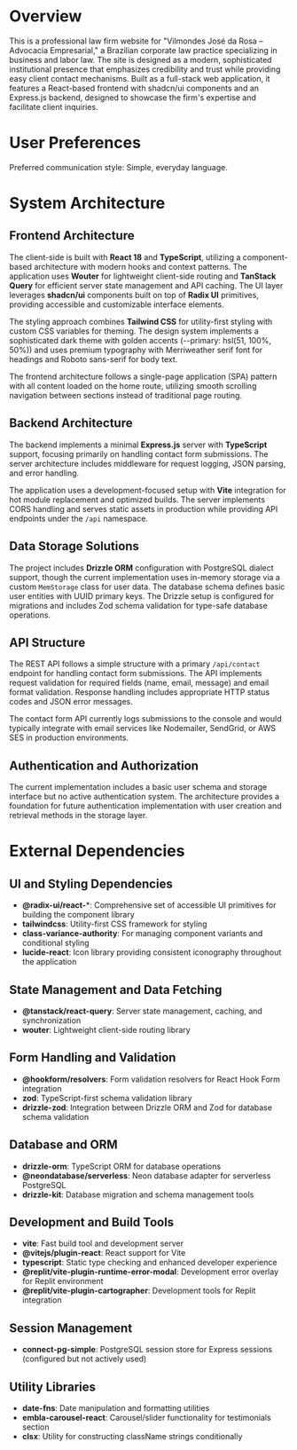 # Overview

This is a professional law firm website for "Vilmondes José da Rosa – Advocacia Empresarial," a Brazilian corporate law practice specializing in business and labor law. The site is designed as a modern, sophisticated institutional presence that emphasizes credibility and trust while providing easy client contact mechanisms. Built as a full-stack web application, it features a React-based frontend with shadcn/ui components and an Express.js backend, designed to showcase the firm's expertise and facilitate client inquiries.

# User Preferences

Preferred communication style: Simple, everyday language.

# System Architecture

## Frontend Architecture
The client-side is built with **React 18** and **TypeScript**, utilizing a component-based architecture with modern hooks and context patterns. The application uses **Wouter** for lightweight client-side routing and **TanStack Query** for efficient server state management and API caching. The UI layer leverages **shadcn/ui** components built on top of **Radix UI** primitives, providing accessible and customizable interface elements.

The styling approach combines **Tailwind CSS** for utility-first styling with custom CSS variables for theming. The design system implements a sophisticated dark theme with golden accents (--primary: hsl(51, 100%, 50%)) and uses premium typography with Merriweather serif font for headings and Roboto sans-serif for body text.

The frontend architecture follows a single-page application (SPA) pattern with all content loaded on the home route, utilizing smooth scrolling navigation between sections instead of traditional page routing.

## Backend Architecture
The backend implements a minimal **Express.js** server with **TypeScript** support, focusing primarily on handling contact form submissions. The server architecture includes middleware for request logging, JSON parsing, and error handling. 

The application uses a development-focused setup with **Vite** integration for hot module replacement and optimized builds. The server implements CORS handling and serves static assets in production while providing API endpoints under the `/api` namespace.

## Data Storage Solutions
The project includes **Drizzle ORM** configuration with PostgreSQL dialect support, though the current implementation uses in-memory storage via a custom `MemStorage` class for user data. The database schema defines basic user entities with UUID primary keys. The Drizzle setup is configured for migrations and includes Zod schema validation for type-safe database operations.

## API Structure
The REST API follows a simple structure with a primary `/api/contact` endpoint for handling contact form submissions. The API implements request validation for required fields (name, email, message) and email format validation. Response handling includes appropriate HTTP status codes and JSON error messages.

The contact form API currently logs submissions to the console and would typically integrate with email services like Nodemailer, SendGrid, or AWS SES in production environments.

## Authentication and Authorization
The current implementation includes a basic user schema and storage interface but no active authentication system. The architecture provides a foundation for future authentication implementation with user creation and retrieval methods in the storage layer.

# External Dependencies

## UI and Styling Dependencies
- **@radix-ui/react-***: Comprehensive set of accessible UI primitives for building the component library
- **tailwindcss**: Utility-first CSS framework for styling
- **class-variance-authority**: For managing component variants and conditional styling
- **lucide-react**: Icon library providing consistent iconography throughout the application

## State Management and Data Fetching
- **@tanstack/react-query**: Server state management, caching, and synchronization
- **wouter**: Lightweight client-side routing library

## Form Handling and Validation
- **@hookform/resolvers**: Form validation resolvers for React Hook Form integration
- **zod**: TypeScript-first schema validation library
- **drizzle-zod**: Integration between Drizzle ORM and Zod for database schema validation

## Database and ORM
- **drizzle-orm**: TypeScript ORM for database operations
- **@neondatabase/serverless**: Neon database adapter for serverless PostgreSQL
- **drizzle-kit**: Database migration and schema management tools

## Development and Build Tools
- **vite**: Fast build tool and development server
- **@vitejs/plugin-react**: React support for Vite
- **typescript**: Static type checking and enhanced developer experience
- **@replit/vite-plugin-runtime-error-modal**: Development error overlay for Replit environment
- **@replit/vite-plugin-cartographer**: Development tools for Replit integration

## Session Management
- **connect-pg-simple**: PostgreSQL session store for Express sessions (configured but not actively used)

## Utility Libraries
- **date-fns**: Date manipulation and formatting utilities
- **embla-carousel-react**: Carousel/slider functionality for testimonials section
- **clsx**: Utility for constructing className strings conditionally